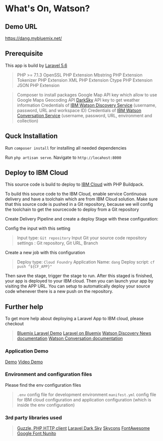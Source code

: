 # What's On, Watson?

## Demo URL
https://dang.mybluemix.net/

## Prerequisite
This app is build by [Laravel 5.6](https://laravel.com/docs/5.6)
> PHP >= 7.1.3
> OpenSSL PHP Extension
> Mbstring PHP Extension
> Tokenizer PHP Extension
> XML PHP Extension
> Ctype PHP Extension
> JSON PHP Extension

> Composer to install packages
> Google Map API key which allow to use Google Maps Geocoding API
> [DarkSky](https://darksky.net/dev) API key to get weather information 
> Credentials of [IBM Watson Discovery Service](https://www.ibm.com/watson/services/discovery/) (username, password, URL and workspace ID)
> Credentials of [IBM Watson Conversation Service](https://www.ibm.com/watson/services/conversation/) (username, password, URL, environment and collection)

## Quck Installation    
Run `composer install` for installing all needed dependencies

Run `php artisan serve`. Navigate to `http://locahost:8000`

## Deploy to IBM Cloud
This source code is build to deploy to [IBM Cloud](https://www.ibm.com/cloud/) with PHP Buildpack.

To build this source code to the IBM Cloud, enable service Continuous delivery and have a toolchain which are from IBM Cloud solution.
Make sure that this source code is pushed in a Git repository, because we will config the toolchain to get the sourcecode to deploy from a Git repository

Create Delivery Pipeline and create a deploy Stage with these configuration:

Config the input with this setting
>Input type: `Git repository`
>Input Git your source code repository settings : Git repository, Git URL, Branch  

Create a new job with this configuration
>Deploy type: `Cloud Foundry` 
>Application Name: `dang`
>Deploy script: `cf push "${CF_APP}"`

Then save the stage, trigger the stage to run. 
After this staged is finished, your app is deployed to your IBM cloud. 
Then you can launch your app by visiting the APP URL.
You can setup to automatically deploy your source code whenever there is a new push on the repository.

## Further help
To get more help about deploying a Laravel App to IBM cloud, please checkout 
>[Bluemix Laravel Demo](https://github.com/ibmjstart/Bluemix-Laravel-Demo)
>[Laravel on Bluemix](https://github.com/tarikgan/laravel-on-bluemix)
>[Watson Discovery News documentation](https://console.bluemix.net/docs/services/discovery/watson-discovery-news.html#watson-discovery-news)
>[Watson Conversation documentation](https://console.bluemix.net/docs/services/conversation/index.html#about)

### Application Demo
[Demo](https://dang.mybluemix.net/)
[Video Demo](https://drive.google.com/file/d/1YUvnCzxrgRHiI8OG82Y5oMiVMegUPEdN/view)

### Environment and configuration files
Please find the env configuration files 
> `.env` config file for development environment
> `manifest.yml` config file for IBM cloud configuration and application configuration (which is inside the env configuration)

### 3rd party libraries used
> [Guzzle, PHP HTTP client](http://docs.guzzlephp.org/en/stable/)
> [Laravel Dark Sky](https://packagist.org/packages/naughtonium/laravel-dark-sky)
> [Skycons](https://darkskyapp.github.io/skycons/)
> [FontAwesome](https://fontawesome.com/)
> [Google Font Nunito](https://fonts.google.com/specimen/Nunito)
 